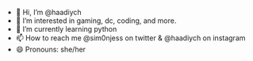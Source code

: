 - 👋 Hi, I’m @haadiych
- 👀 I’m interested in gaming, dc, coding, and more.
- 🌱 I’m currently learning python
- 📫 How to reach me @sim0njess on twitter & @haadiych on instagram
- 😄 Pronouns: she/her

<!---
haadiych/haadiych is a ✨ special ✨ repository because its `README.md` (this file) appears on your GitHub profile.
You can click the Preview link to take a look at your changes.
--->
